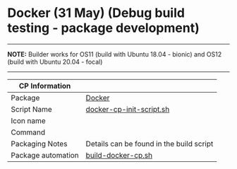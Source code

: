 # Docker (31 May) (Debug build testing - package development)

-----

**NOTE:** Builder works for OS11 (build with Ubuntu 18.04 - bionic) and OS12 (build with Ubuntu 20.04 - focal)

-----

|  CP Information |            |
|-----------------|------------|
| Package | [Docker](https://www.digitalocean.com/community/tutorials/how-to-install-and-use-docker-on-ubuntu-18-04) |
| Script Name | [docker-cp-init-script.sh](build/docker-cp-init-script.sh) |
| Icon name | |
| Command |  |
| Packaging Notes | Details can be found in the build script |
| Package automation | [build-docker-cp.sh](build/build-docker-cp.sh) |
